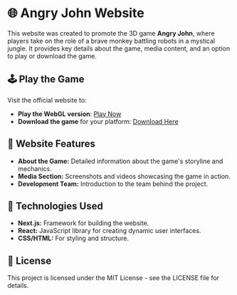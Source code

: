 # 🌐 Angry John Website

This website was created to promote the 3D game **Angry John**, where players take on the role of a brave monkey battling robots in a mystical jungle. It provides key details about the game, media content, and an option to play or download the game.

## 🕹️ Play the Game

Visit the official website to:
- **Play the WebGL version**: [Play Now](https://angry-john.vercel.app/)
- **Download the game** for your platform: [Download Here](https://drive.usercontent.google.com/download?id=1jCPcqxp651h3_S37O7Idj8s5RjJ0KaOM&export=download&authuser=0)

## 🎨 Website Features

- **About the Game:** Detailed information about the game's storyline and mechanics.
- **Media Section:** Screenshots and videos showcasing the game in action.
- **Development Team:** Introduction to the team behind the project.

## 🔨 Technologies Used

- **Next.js:** Framework for building the website.
- **React:** JavaScript library for creating dynamic user interfaces.
- **CSS/HTML:** For styling and structure.

## 📜 License

This project is licensed under the MIT License - see the LICENSE file for details.
